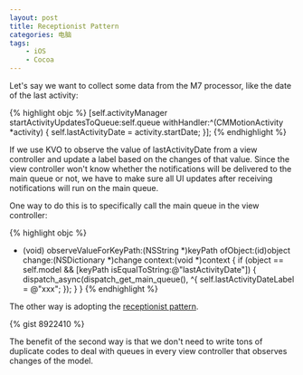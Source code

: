 ```yaml
---
layout: post
title: Receptionist Pattern
categories: 电脑
tags: 
    - iOS
    - Cocoa
---
```

Let's say we want to collect some data from the M7 processor, like the date of the last activity:

{% highlight objc %}
[self.activityManager startActivityUpdatesToQueue:self.queue
                                      withHandler:^(CMMotionActivity *activity) {
                                          self.lastActivityDate = activity.startDate;
                                      }];
{% endhighlight %}

If we use KVO to observe the value of lastActivityDate from a view controller and update a label based on the changes of that value. Since the view controller won't know whether the notifications will be delivered to the main queue or not, we have to make sure all UI updates after receiving notifications will run on the main queue. 

One way to do this is to specifically call the main queue in the view controller: 

{% highlight objc %}
- (void) observeValueForKeyPath:(NSString *)keyPath ofObject:(id)object
                         change:(NSDictionary *)change context:(void *)context
{
    if (object == self.model && [keyPath isEqualToString:@"lastActivityDate"]) {
        dispatch_async(dispatch_get_main_queue(), ^{
            self.lastActivityDateLabel = @"xxx";
        });
    }
}
{% endhighlight %}

The other way is adopting the [receptionist pattern].

{% gist 8922410 %}

The benefit of the second way is that we don't need to write tons of duplicate codes to deal with queues in every view controller that observes changes of the model.

[receptionist pattern]: https://developer.apple.com/library/ios/documentation/general/conceptual/CocoaEncyclopedia/ReceptionistPattern/ReceptionistPattern.html
